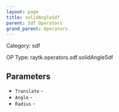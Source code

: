 ```yaml
---
layout: page
title: solidAngleSdf
parent: Sdf Operators
grand_parent: Operators
---
```


Category: sdf

OP Type: raytk.operators.sdf.solidAngleSdf

## Parameters

* `Translate` - 
* `Angle` - 
* `Radius` -
